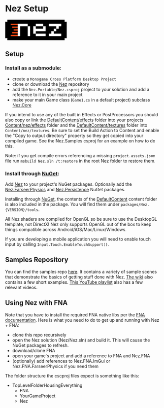 # Nez Setup

![Nez framework](.gitbook/assets/nez-logo-black.png)

## Setup

### Install as a submodule:

* create a `Monogame Cross Platform Desktop Project`
* clone or download the [Nez](https://github.com/prime31/Nez) repository
* add the `Nez.Portable/Nez.csproj` project to your solution and add a reference to it in your main project
* make your main Game class \(`Game1.cs` in a default project\) subclass [Nez.Core](https://github.com/prime31/Nez/blob/master/Nez.Portable/Core.cs)

If you intend to use any of the built in Effects or PostProcessors you should also copy or link the [DefaultContent/effects](https://github.com/prime31/Nez/tree/master/DefaultContent) folder into your projects [Content/nez/effects](https://github.com/prime31/Nez/tree/master/DefaultContent/effects) folder and the [DefaultContent/textures](https://github.com/prime31/Nez/tree/master/DefaultContent/textures) folder into `Content/nez/textures`. Be sure to set the Build Action to Content and enable the "Copy to output directory" property so they get copied into your compiled game. See the Nez.Samples csproj for an example on how to do this.

Note: if you get compile errors referencing a missing `project.assets.json` file run `msbuild Nez.sln /t:restore` in the root Nez folder to restore them.

### Install through [NuGet](https://www.nuget.org/):

Add [Nez](https://www.nuget.org/packages/Nez/) to your project's NuGet packages. Optionally add the [Nez.FarseerPhysics](https://github.com/prime31/Nez/tree/master/Nez.FarseerPhysics) and [Nez.Persistence](https://github.com/prime31/Nez/tree/master/Nez.Persistence) NuGet packages.

Installing through [NuGet](https://www.nuget.org/), the contents of the [DefaultContent](https://github.com/prime31/Nez/tree/master/DefaultContent) content folder is also included in the package. You will find them under `packages/Nez.{VERSION}/tools`.

All Nez shaders are compiled for OpenGL so be sure to use the DesktopGL template, not DirectX! Nez only supports OpenGL out of the box to keep things compatible across Android/iOS/Mac/Linux/Windows.

If you are developing a mobile application you will need to enable touch input by calling `Input.Touch.EnableTouchSupport()`.

## Samples Repository

You can find the samples repo [here](https://github.com/prime31/Nez-Samples). It contains a variety of sample scenes that demonstrate the basics of getting stuff done with Nez. [The wiki](https://github.com/prime31/Nez/wiki) also contains a few short examples. [This YouTube playlist](https://www.youtube.com/playlist?list=PLb8LPjN5zpx0ZerxdoVarLKlWJ1_-YD9M) also has a few relevant videos.

## Using Nez with FNA

Note that you have to install the required FNA native libs per the [FNA documentation](https://github.com/FNA-XNA/FNA/wiki/1:-Download-and-Update-FNA). Here is what you need to do to get up and running with Nez + FNA:

* clone this repo recursively
* open the Nez solution \(Nez/Nez.sln\) and build it. This will cause the NuGet packages to refresh.
* download/clone FNA
* open your game's project and add a reference to FNA and Nez.FNA
* \(optionally\) add references to Nez.FNA.ImGui or Nez.FNA.FarseerPhysics if you need them

The folder structure the cscproj files expect is something like this:

* TopLevelFolderHousingEverything
  * FNA
  * YourGameProject
  * Nez


